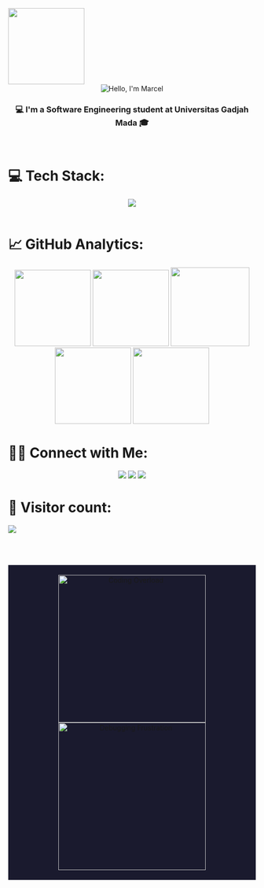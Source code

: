 <img height="155em" src="https://github-profile-summary-cards.vercel.app/api/cards/profile-details?username=somnath0904&theme=radical">
<div align="center"><img src="https://readme-typing-svg.herokuapp.com?font=Ubuntu&weight=700&size=40&pause=1000&color=E6F7E0&background=4230FF00&center=true&width=500&height=75&lines=Hello%F0%9F%91%8B%2C+I'm+Marcel%F0%9F%99%8B;Nice+to+Meet+you%F0%9F%98%8A" alt="Hello, I'm Marcel"></div>
<h3 align="center">💻 I'm a Software Engineering student at Universitas Gadjah Mada 🎓</h3>
<br>


# 💻 Tech Stack:

<div align="center">

<a href="#" target="_blank">
<img src="https://skillicons.dev/icons?i=nextjs,react,typescript,javascript,redux,tailwind,laravel,python,kotlin,java,mysql,postgres,prisma,html,css,php,bootstrap,git&perline=9" />
</a>

</div>

<br>

# 📈 GitHub Analytics:
<div align="center">
  <img height="155em" src="https://github-profile-summary-cards.vercel.app/api/cards/profile-details?username=mrcelino&theme=radical">
  <img height="155em" src="https://github-profile-summary-cards.vercel.app/api/cards/stats?username=mrcelino&theme=radical">
  <img height="160em" src="https://github-profile-summary-cards.vercel.app/api/cards/most-commit-language?username=mrcelino&theme=radical">
  <img height="155em" src="https://github-profile-summary-cards.vercel.app/api/cards/repos-per-language?username=mrcelino&theme=radical">
  <img height="155em" src="https://github-profile-summary-cards.vercel.app/api/cards/productive-time?username=mrcelino&theme=radical&utcOffset=8">

</div>


# 🤝🏻 Connect with Me:

<div align="center">

<a href="https://instagram.com/mrcellino_" target="_blank"><img src="https://img.shields.io/badge/Instagram-E4405F?style=for-the-badge&logo=instagram&logoColor=white" /></a>
<a href="https://linkedin.com/in/marcelino1" target="_blank"><img src="https://img.shields.io/badge/LinkedIn-0077B5?style=for-the-badge&logo=linkedin&logoColor=white" /></a>
<a href="mailto:marcelino@mail.ugm.ac.id" target="_blank"><img src="https://img.shields.io/badge/Gmail-000000?style=for-the-badge&logo=gmail&logoColor=white" /></a>

</div>

# 🔢 Visitor count:
<p>
  <img src="https://profile-counter.glitch.me/mrcelino/count.svg" />
</p>
<br>
<br>
<br>
<div align="center" style="background-color:#1a1a2e; padding: 20px;">
  <img src="https://media.giphy.com/media/LmNwrBhejkK9EFP504/giphy.gif" alt="Coding Overload"  width="300" height="300"/>
  <img src="https://media.giphy.com/media/9J7tdYltWyXIY/giphy.gif" alt="Debugging Frustration"  width="300" height="300"/>
</div>
